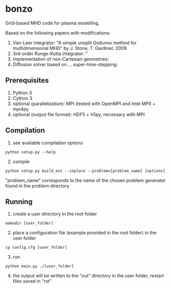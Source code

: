 # bonzo

Grid-based MHD code for plasma modelling.

Based on the following papers with modifications:
1) Van-Leer integrator: 
"A simple unsplit Godunov method for multidimensional MHD" by J. Stone, T. Gardiner, 2009
2) 3rd-order Runge-Kutta integrator:
"
3) Implementation of non-Cartesian geometries:
4) Diffusion solver based on ... super-time-stepping:

## Prerequisites

1) Python 3
2) Cython 3
3) optional (parallelization): MPI (tested with OpenMPI and Intel MPI) + mpi4py
4) optional (output file format): HDF5 + h5py, necessary with MPI

## Compilation

1) see available compilation options
```
python setup.py --help 
```
2) compile
```
python setup.py build_ext --inplace --problem=[problem_name] [options]
```
"problem_name" corresponds to the name of the chosen problem generator found in the problem directory

## Running

1) create a user directory in the root folder
```
makedir [user_folder]
```
2) place a configuration file (example provided in the root folder) in the user folder
```
cp config.cfg [user_folder]
```
3) run 
```
python main.py ./[user_folder]
```
4) the output will be written to the "out" directory in the user folder, restart files saved in "rst"
